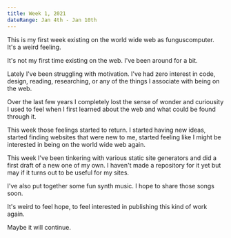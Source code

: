 ```yaml
---
title: Week 1, 2021
dateRange: Jan 4th - Jan 10th
---
```


This is my first week existing on the world wide web as funguscomputer. It's a weird feeling.

It's not my first time existing on the web. I've been around for a bit.

Lately I've been struggling with motivation. I've had zero interest in code, design, reading, researching, or any of the things I associate with being on the web.

Over the last few years I completely lost the sense of wonder and curiousity I used to feel when I first learned about the web and what could be found through it.

This week those feelings started to return. I started having new ideas, started finding websites that were new to me, started feeling like I might be interested in being on the world wide web again.

This week I've been tinkering with various static site generators and did a first draft of a new one of my own. I haven't made a repository for it yet but may if it turns out to be useful for my sites.

I've also put together some fun synth music. I hope to share those songs soon.

It's weird to feel hope, to feel interested in publishing this kind of work again.

Maybe it will continue.
